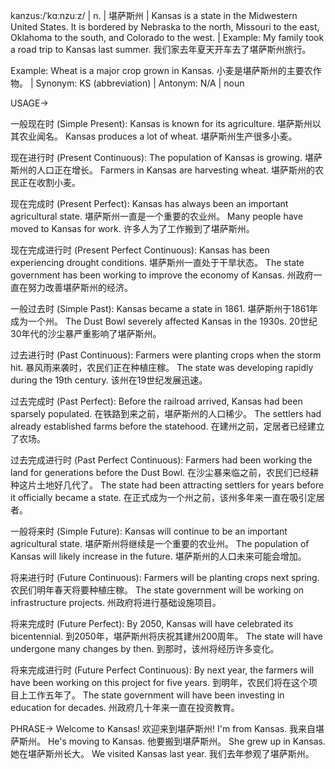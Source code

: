 kanzus:/ˈkɑːnzuːz/ | n. | 堪萨斯州 |  Kansas is a state in the Midwestern United States.  It is bordered by Nebraska to the north, Missouri to the east, Oklahoma to the south, and Colorado to the west. | Example:  My family took a road trip to Kansas last summer.  我们家去年夏天开车去了堪萨斯州旅行。

Example:  Wheat is a major crop grown in Kansas.  小麦是堪萨斯州的主要农作物。 | Synonym:  KS (abbreviation) | Antonym: N/A | noun


USAGE->

一般现在时 (Simple Present):
Kansas is known for its agriculture. 堪萨斯州以其农业闻名。
Kansas produces a lot of wheat. 堪萨斯州生产很多小麦。


现在进行时 (Present Continuous):
The population of Kansas is growing. 堪萨斯州的人口正在增长。
Farmers in Kansas are harvesting wheat. 堪萨斯州的农民正在收割小麦。


现在完成时 (Present Perfect):
Kansas has always been an important agricultural state.  堪萨斯州一直是一个重要的农业州。
Many people have moved to Kansas for work. 许多人为了工作搬到了堪萨斯州。


现在完成进行时 (Present Perfect Continuous):
Kansas has been experiencing drought conditions. 堪萨斯州一直处于干旱状态。
The state government has been working to improve the economy of Kansas. 州政府一直在努力改善堪萨斯州的经济。


一般过去时 (Simple Past):
Kansas became a state in 1861. 堪萨斯州于1861年成为一个州。
The Dust Bowl severely affected Kansas in the 1930s.  20世纪30年代的沙尘暴严重影响了堪萨斯州。


过去进行时 (Past Continuous):
Farmers were planting crops when the storm hit.  暴风雨来袭时，农民们正在种植庄稼。
The state was developing rapidly during the 19th century. 该州在19世纪发展迅速。


过去完成时 (Past Perfect):
Before the railroad arrived, Kansas had been sparsely populated. 在铁路到来之前，堪萨斯州的人口稀少。
The settlers had already established farms before the statehood.  在建州之前，定居者已经建立了农场。


过去完成进行时 (Past Perfect Continuous):
Farmers had been working the land for generations before the Dust Bowl.  在沙尘暴来临之前，农民们已经耕种这片土地好几代了。
The state had been attracting settlers for years before it officially became a state. 在正式成为一个州之前，该州多年来一直在吸引定居者。


一般将来时 (Simple Future):
Kansas will continue to be an important agricultural state.  堪萨斯州将继续是一个重要的农业州。
The population of Kansas will likely increase in the future. 堪萨斯州的人口未来可能会增加。


将来进行时 (Future Continuous):
Farmers will be planting crops next spring.  农民们明年春天将要种植庄稼。
The state government will be working on infrastructure projects. 州政府将进行基础设施项目。


将来完成时 (Future Perfect):
By 2050, Kansas will have celebrated its bicentennial.  到2050年，堪萨斯州将庆祝其建州200周年。
The state will have undergone many changes by then. 到那时，该州将经历许多变化。


将来完成进行时 (Future Perfect Continuous):
By next year, the farmers will have been working on this project for five years. 到明年，农民们将在这个项目上工作五年了。
The state government will have been investing in education for decades. 州政府几十年来一直在投资教育。



PHRASE->
Welcome to Kansas! 欢迎来到堪萨斯州!
I'm from Kansas. 我来自堪萨斯州。
He's moving to Kansas. 他要搬到堪萨斯州。
She grew up in Kansas. 她在堪萨斯州长大。
We visited Kansas last year. 我们去年参观了堪萨斯州。
